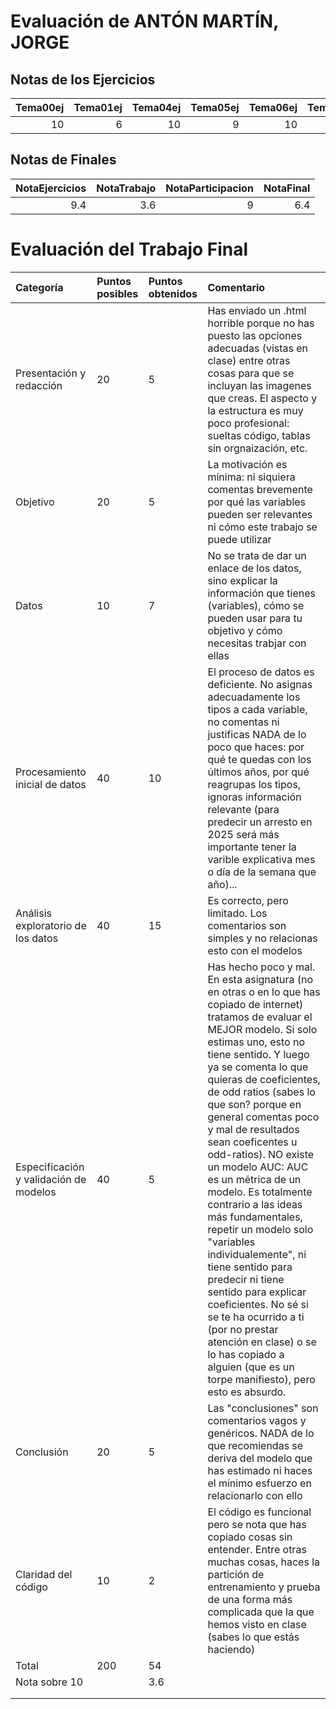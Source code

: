 # Evaluación de ANTÓN MARTÍN, JORGE

## Notas de los Ejercicios

|   Tema00ej |   Tema01ej |   Tema04ej |   Tema05ej |   Tema06ej |   Tema08ej |
|-----------:|-----------:|-----------:|-----------:|-----------:|-----------:|
|         10 |          6 |         10 |          9 |         10 |          8 |



## Notas de Finales

|   NotaEjercicios |   NotaTrabajo |   NotaParticipacion |   NotaFinal |
|-----------------:|--------------:|--------------------:|------------:|
|              9.4 |           3.6 |                   9 |         6.4 |



# Evaluación del Trabajo Final

| Categoría                              | Puntos posibles   | Puntos obtenidos   | Comentario                                                                                                                                                                                                                                                                                                                                                                                                                                                                                                                                                                                                                                                                                                                                                   |
|:---------------------------------------|:------------------|:-------------------|:-------------------------------------------------------------------------------------------------------------------------------------------------------------------------------------------------------------------------------------------------------------------------------------------------------------------------------------------------------------------------------------------------------------------------------------------------------------------------------------------------------------------------------------------------------------------------------------------------------------------------------------------------------------------------------------------------------------------------------------------------------------|
| Presentación y redacción               | 20                | 5                  | Has enviado un .html  horrible porque no has puesto las opciones adecuadas (vistas en clase) entre otras cosas para que se incluyan las imagenes que creas. El aspecto y la estructura es muy poco profesional: sueltas código, tablas sin orgnaización, etc.                                                                                                                                                                                                                                                                                                                                                                                                                                                                                                |
| Objetivo                               | 20                | 5                  | La motivación es mínima: ni siquiera comentas brevemente por qué las variables pueden ser relevantes ni cómo este trabajo se puede utilizar                                                                                                                                                                                                                                                                                                                                                                                                                                                                                                                                                                                                                  |
| Datos                                  | 10                | 7                  | No se trata de dar un enlace de los datos, sino explicar la información que tienes (variables), cómo se pueden usar para tu objetivo y cómo necesitas trabjar con ellas                                                                                                                                                                                                                                                                                                                                                                                                                                                                                                                                                                                      |
| Procesamiento inicial de datos         | 40                | 10                 | El proceso de datos es deficiente. No asignas adecuadamente los tipos a cada variable, no comentas ni justificas NADA de lo poco que haces: por qué te quedas con los últimos años, por qué reagrupas los tipos, ignoras información relevante (para predecir un arresto en 2025 será más importante tener la varible explicativa mes o día de la semana que año)...                                                                                                                                                                                                                                                                                                                                                                                         |
| Análisis exploratorio de los datos     | 40                | 15                 | Es correcto, pero limitado. Los comentarios son simples y no relacionas esto con el modelos                                                                                                                                                                                                                                                                                                                                                                                                                                                                                                                                                                                                                                                                  |
| Especificación y validación de modelos | 40                | 5                  | Has hecho poco y mal. En esta asignatura (no en otras o en lo que has copiado de internet) tratamos de evaluar el MEJOR modelo. Si solo estimas uno, esto no tiene sentido. Y luego ya se comenta lo que quieras de coeficientes, de odd ratios (sabes lo que son? porque en general comentas poco y mal de resultados sean coeficentes u odd-ratios). NO existe un modelo AUC: AUC es un métrica de un modelo. Es totalmente contrario a las ideas más fundamentales, repetir un modelo solo "variables individualemente", ni tiene sentido para predecir ni tiene sentido para explicar coeficientes. No sé si se te ha ocurrido a ti (por no prestar atención en clase) o se lo has copiado a alguien (que es un torpe manifiesto), pero esto es absurdo. |
| Conclusión                             | 20                | 5                  | Las "conclusiones" son comentarios vagos y genéricos. NADA de lo que recomiendas se deriva del modelo que has estimado ni haces el mínimo esfuerzo en relacionarlo con ello                                                                                                                                                                                                                                                                                                                                                                                                                                                                                                                                                                                  |
| Claridad del código                    | 10                | 2                  | El código es funcional pero se nota que has copiado cosas sin entender. Entre otras muchas cosas, haces la partición de entrenamiento y prueba de una forma más complicada que la que hemos visto en clase (sabes lo que estás haciendo)                                                                                                                                                                                                                                                                                                                                                                                                                                                                                                                     |
| Total                                  | 200               | 54                 |                                                                                                                                                                                                                                                                                                                                                                                                                                                                                                                                                                                                                                                                                                                                                              |
| Nota sobre 10                          |                   | 3.6                |                                                                                                                                                                                                                                                                                                                                                                                                                                                                                                                                                                                                                                                                                                                                                              |
|                                        |                   |                    |                                                                                                                                                                                                                                                                                                                                                                                                                                                                                                                                                                                                                                                                                                                                                              |
|                                        |                   |                    |                                                                                                                                                                                                                                                                                                                                                                                                                                                                                                                                                                                                                                                                                                                                                              |

